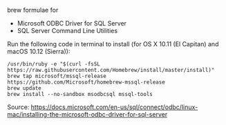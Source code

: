 brew formulae for
  - Microsoft ODBC Driver for SQL Server
  - SQL Server Command Line Utilities

Run the following code in terminal to install (for OS X 10.11 (El Capitan) and macOS 10.12 (Sierra)):
```
/usr/bin/ruby -e "$(curl -fsSL https://raw.githubusercontent.com/Homebrew/install/master/install)"
brew tap microsoft/mssql-release https://github.com/Microsoft/homebrew-mssql-release
brew update
brew install --no-sandbox msodbcsql mssql-tools
```

Source: https://docs.microsoft.com/en-us/sql/connect/odbc/linux-mac/installing-the-microsoft-odbc-driver-for-sql-server
